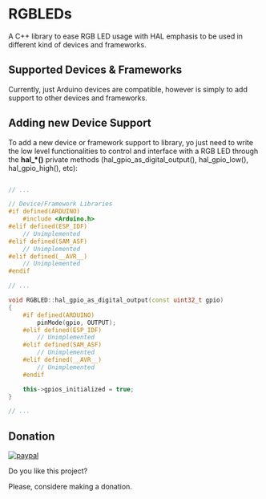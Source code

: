 # RGBLEDs

A C++ library to ease RGB LED usage with HAL emphasis to be used in different kind of devices and frameworks. 

## Supported Devices & Frameworks

Currently, just Arduino devices are compatible, however is simply to add support to other devices and frameworks.

## Adding new Device Support

To add a new device or framework support to library, yo just need to write the low level functionalities to control and interface with a RGB LED through the **hal_*()** private methods (hal_gpio_as_digital_output(), hal_gpio_low(), hal_gpio_high(), etc):

```cpp

// ...

// Device/Framework Libraries
#if defined(ARDUINO)
    #include <Arduino.h>
#elif defined(ESP_IDF)
    // Unimplemented
#elif defined(SAM_ASF)
    // Unimplemented
#elif defined(__AVR__)
    // Unimplemented
#endif

// ...

void RGBLED::hal_gpio_as_digital_output(const uint32_t gpio)
{
    #if defined(ARDUINO)
        pinMode(gpio, OUTPUT);
    #elif defined(ESP_IDF)
        // Unimplemented
    #elif defined(SAM_ASF)
        // Unimplemented
    #elif defined(__AVR__)
        // Unimplemented
    #endif

    this->gpios_initialized = true;
}

// ...

```

## Donation

[![paypal](https://www.paypal.com/en_US/i/btn/btn_donateCC_LG.gif)](https://paypal.me/josrios)

Do you like this project?

Please, considere making a donation.
